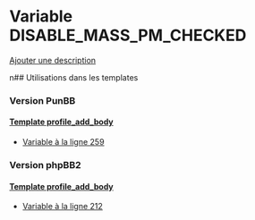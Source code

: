 # Variable DISABLE_MASS_PM_CHECKED
[Ajouter une description](https://fa-tvars.appspot.com/DISABLE_MASS_PM_CHECKED)

n## Utilisations dans les templates

### Version PunBB

#### [Template profile_add_body](punbb/profile_add_body.md)
* [Variable à la ligne 259](../punbb/profile_add_body.tpl#L259)

### Version phpBB2

#### [Template profile_add_body](subsilver/profile_add_body.md)
* [Variable à la ligne 212](../subsilver/profile_add_body.tpl#L212)